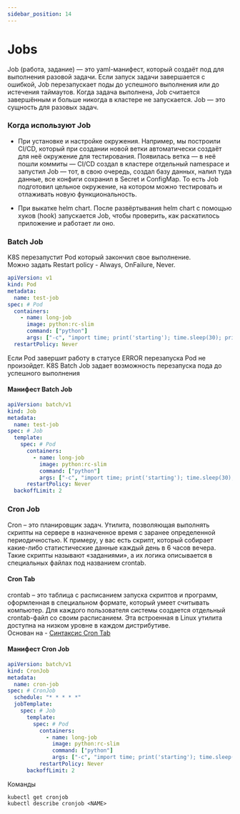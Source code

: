 ```yaml
---
sidebar_position: 14
---
```

# Jobs
Job (работа, задание) — это yaml-манифест, который создаёт под для выполнения разовой задачи. Если запуск задачи завершается с ошибкой, Job перезапускает поды до успешного выполнения или до истечения таймаутов. Когда задача выполнена, Job считается завершённым и больше никогда в кластере не запускается. Job — это сущность для разовых задач.

### Когда используют Job

- При установке и настройке окружения. Например, мы построили CI/CD, который при создании новой ветки автоматически создаёт для неё окружение для тестирования. Появилась ветка — в неё пошли коммиты — CI/CD создал в кластере отдельный namespace и запустил Job — тот, в свою очередь, создал базу данных, налил туда данные, все конфиги сохранил в Secret и ConfigMap. То есть Job подготовил цельное окружение, на котором можно тестировать и отлаживать новую функциональность.

- При выкатке helm chart. После развёртывания helm chart с помощью хуков (hook) запускается Job, чтобы проверить, как раскатилось приложение и работает ли оно.

### Batch Job
K8S перезапустит Pod который закончил свое выполнение.   
Можно задать Restart policy - Always, OnFailure, Never. 
```yaml
apiVersion: v1
kind: Pod
metadata:
  name: test-job
spec: # Pod
  containers:
    - name: long-job
      image: python:rc-slim
      command: ["python"]
      args: ["-c", "import time; print('starting'); time.sleep(30); print('done')"]
  restartPolicy: Never
```
Если Pod завершит работу в статусе ERROR перезапуска Pod не произойдет.
K8S Batch Job задает возможность перезапуска пода до успешного выполнения
#### Манифест Batch Job
```yaml
apiVersion: batch/v1
kind: Job
metadata:
  name: test-job
spec: # Job
  template:
    spec: # Pod
      containers:
        - name: long-job
          image: python:rc-slim
          command: ["python"]
          args: ["-c", "import time; print('starting'); time.sleep(30); print('done')"]
      restartPolicy: Never
  backoffLimit: 2
```
### Cron Job
Cron – это планировщик задач. Утилита, позволяющая выполнять скрипты на сервере в назначенное время с заранее определенной периодичностью. 
К примеру, у вас есть скрипт, который собирает какие-либо статистические данные каждый день в 6 часов вечера. Такие скрипты называют «заданиями», а их логика описывается в специальных файлах под названием сrontab.

#### Cron Tab
crontab – это таблица с расписанием запуска скриптов и программ, оформленная в специальном формате, который умеет считывать компьютер. Для каждого пользователя системы создается отдельный crontab-файл со своим расписанием.
Эта встроенная в Linux утилита доступна на низком уровне в каждом дистрибутиве.   
Основан на - [Синтаксис Cron Tab](https://crontab.guru/)
#### Манифест Cron Job
```yaml
apiVersion: batch/v1
kind: CronJob
metadata:
  name: cron-job
spec: # CronJob
  schedule: "* * * * *"
  jobTemplate: 
    spec: # Job
      template:
        spec: # Pod
          containers:
            - name: long-job
              image: python:rc-slim
              command: ["python"]
              args: ["-c", "import time; print('starting'); time.sleep(30); print('done')"]
          restartPolicy: Never
      backoffLimit: 2
```
Команды
```shell
kubectl get cronjob
kubectl describe cronjob <NAME>
```